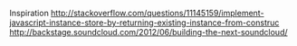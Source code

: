 Inspiration
http://stackoverflow.com/questions/11145159/implement-javascript-instance-store-by-returning-existing-instance-from-construc
http://backstage.soundcloud.com/2012/06/building-the-next-soundcloud/
